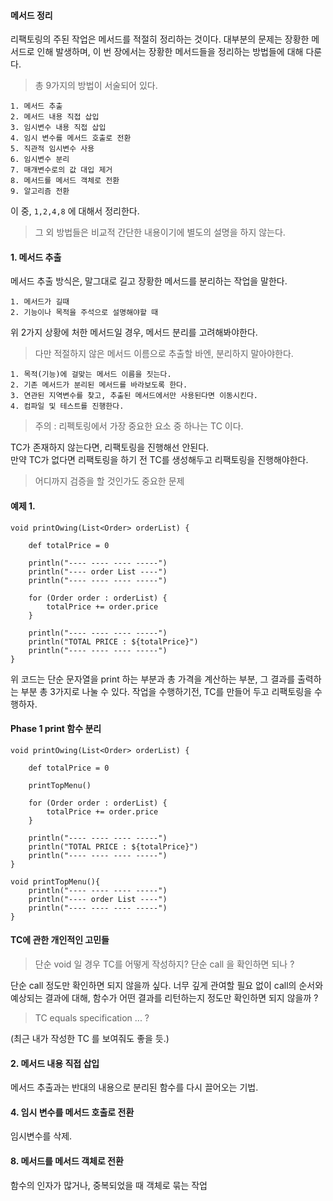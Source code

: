 #### 메서드 정리

리팩토링의 주된 작업은 메서드를 적절히 정리하는 것이다.
대부분의 문제는 장황한 메서드로 인해 발생하며, 이 번 장에서는 장황한 메서드들을 정리하는 방법들에 대해 다룬다.

> 총 9가지의 방법이 서술되어 있다.

```
1. 메서드 추출
2. 메서드 내용 직접 삽입
3. 임시변수 내용 직접 삽입
4. 임시 변수를 메서드 호출로 전환
5. 직관적 임시변수 사용
6. 임시변수 분리
7. 매개변수로의 값 대입 제거
8. 메서드를 메서드 객체로 전환
9. 알고리즘 전환
```

이 중, `1,2,4,8` 에 대해서 정리한다.

> 그 외 방법들은 비교적 간단한 내용이기에 별도의 설명을 하지 않는다.

#### 1. 메서드 추출

메서드 추출 방식은, 말그대로 길고 장황한 메서드를 분리하는 작업을 말한다.

```
1. 메서드가 길때
2. 기능이나 목적을 주석으로 설명해야할 때
```

위 2가지 상황에 처한 메서드일 경우, 메서드 분리를 고려해봐야한다.

> 다만 적절하지 않은 메서드 이름으로 추출할 바엔, 분리하지 말아야한다.

```
1. 목적(기능)에 걸맞는 메서드 이름을 짓는다.
2. 기존 메서드가 분리된 메서드를 바라보도록 한다.
3. 연관된 지역변수를 찾고, 추출된 메서드에서만 사용된다면 이동시킨다.
4. 컴파일 및 테스트를 진행한다.
```

> 주의 : 리펙토링에서 가장 중요한 요소 중 하나는 TC 이다.  

TC가 존재하지 않는다면, 리팩토링을 진행해선 안된다.   
만약 TC가 없다면 리팩토링을 하기 전 TC를 생성해두고 리팩토링을 진행해야한다.

> 어디까지 검증을 할 것인가도 중요한 문제

#### 예제 1.

```
void printOwing(List<Order> orderList) {

    def totalPrice = 0

    println("---- ---- ---- -----")
    println("---- order List ----")
    println("---- ---- ---- -----")

    for (Order order : orderList) {
        totalPrice += order.price
    }

    println("---- ---- ---- -----")
    println("TOTAL PRICE : ${totalPrice}")
    println("---- ---- ---- -----")
}
```

위 코드는 단순 문자열을 print 하는 부분과 총 가격을 계산하는 부분, 그 결과를 출력하는 부분 총 3가지로 나눌 수 있다.
작업을 수행하기전, TC를 만들어 두고 리팩토링을 수행하자.

#### Phase 1 print 함수 분리 


```
void printOwing(List<Order> orderList) {

    def totalPrice = 0

    printTopMenu()
    
    for (Order order : orderList) {
        totalPrice += order.price
    }

    println("---- ---- ---- -----")
    println("TOTAL PRICE : ${totalPrice}")
    println("---- ---- ---- -----")
}

void printTopMenu(){
    println("---- ---- ---- -----")
    println("---- order List ----")
    println("---- ---- ---- -----")
}

```




#### TC에 관한 개인적인 고민들 

> 단순 void 일 경우 TC를 어떻게 작성하지? 단순 call 을 확인하면 되나 ?

단순 call 정도만 확인하면 되지 않을까 싶다. 
너무 깊게 관여할 필요 없이 call의 순서와 예상되는 결과에 대해, 함수가 어떤 결과를 리턴하는지 정도만 확인하면 되지 않을까 ?


> TC equals  specification ... ?

(최근 내가 작성한 TC 를 보여줘도 좋을 듯.)


#### 2. 메서드 내용 직접 삽입

메서드 추출과는 반대의 내용으로 분리된 함수를 다시 끌어오는 기법.


#### 4. 임시 변수를 메서드 호출로 전환

임시변수를 삭제.


#### 8. 메서드를 메서드 객체로 전환


함수의 인자가 많거나, 중복되었을 때 객체로 묶는 작업
